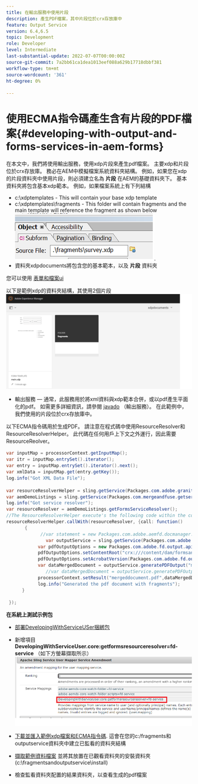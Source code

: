 ```yaml
---
title: 在輸出服務中使用片段
description: 產生PDF檔案，其中片段位於crx存放庫中
feature: Output Service
version: 6.4,6.5
topic: Development
role: Developer
level: Intermediate
last-substantial-update: 2022-07-07T00:00:00Z
source-git-commit: 7a2bb61ca1dea1013eef088a629b17718dbbf381
workflow-type: tm+mt
source-wordcount: '361'
ht-degree: 0%

---
```


# 使用ECMA指令碼產生含有片段的PDF檔案{#developing-with-output-and-forms-services-in-aem-forms}


在本文中，我們將使用輸出服務，使用xdp片段來產生pdf檔案。 主要xdp和片段位於crx存放庫。 務必在AEM中模擬檔案系統資料夾結構。 例如，如果您在xdp的片段資料夾中使用片段，則必須建立名為 **片段** 在AEM的基礎資料夾下。 基本資料夾將包含基本xdp範本。 例如，如果檔案系統上有下列結構
* c:\xdptemplates - This will contain your base xdp template
* c:\xdptemplates\fragments - This folder will contain fragments and the main template will reference the fragment as shown below
   ![fragment-xdp](assets/survey-fragment.png).
* 資料夾xdpdocuments將包含您的基本範本，以及 **片段** 資料夾

您可以使用 [表單和檔案ui](http://localhost:4502/aem/forms.html/content/dam/formsanddocuments)

以下是範例xdp的資料夾結構，其使用2個片段
![表單&amp;文檔](assets/fragment-folder-structure-ui.png)


* 輸出服務 — 通常，此服務用於將xml資料與xdp範本合併，或以pdf產生平面化的pdf。 如需更多詳細資訊，請參閱 [javado](https://helpx.adobe.com/experience-manager/6-5/forms/javadocs/index.html?com/adobe/fd/output/api/OutputService.html) （輸出服務）。 在此範例中，我們使用的片段位於crx存放庫中。


以下ECMA指令碼用於生成PDF。 請注意在程式碼中使用ResourceResolver和ResourceResolverHelper。 此代碼在任何用戶上下文之外運行，因此需要ResourceReolver。

```java
var inputMap = processorContext.getInputMap();
var itr = inputMap.entrySet().iterator();
var entry = inputMap.entrySet().iterator().next();
var xmlData = inputMap.get(entry.getKey());
log.info("Got XML Data File");

var resourceResolverHelper = sling.getService(Packages.com.adobe.granite.resourceresolverhelper.ResourceResolverHelper);
var aemDemoListings = sling.getService(Packages.com.mergeandfuse.getserviceuserresolver.GetResolver);
log.info("Got service resolver");
var resourceResolver = aemDemoListings.getFormsServiceResolver();
//The ResourceResolverHelper execute's the following code within the context of the resourceResolver 
resourceResolverHelper.callWith(resourceResolver, {call: function()
       {
             //var statement = new Packages.com.adobe.aemfd.docmanager.Document("/content/dam/formsanddocuments/xdpdocuments/main.xdp",resourceResolver);
               var outputService = sling.getService(Packages.com.adobe.fd.output.api.OutputService);
            var pdfOutputOptions = new Packages.com.adobe.fd.output.api.PDFOutputOptions();
            pdfOutputOptions.setContentRoot("crx:///content/dam/formsanddocuments/xdpdocuments");
            pdfOutputOptions.setAcrobatVersion(Packages.com.adobe.fd.output.api.AcrobatVersion.Acrobat_11);
            var dataMergedDocument = outputService.generatePDFOutput("main.xdp",xmlData,pdfOutputOptions);
               //var dataMergedDocument = outputService.generatePDFOutput(statement,xmlData,pdfOutputOptions);
            processorContext.setResult("mergeddocument.pdf",dataMergedDocument);
            log.info("Generated the pdf document with fragments");
      }

 });
```

**在系統上測試示例包**
* [部署DevelopingWithServiceUSer捆綁包](assets/DevelopingWithServiceUser.jar)
* 新增項目 **DevelopingWithServiceUser.core:getformsresourceresolver=fd-service** （如下方螢幕擷取所示）
   ![用戶映射器修正](assets/user-mapper-service-amendment.png)
* [下載並匯入範例xdp檔案和ECMA指令碼](assets/watched-folder-fragments-ecma.zip).
這會在您的c:/fragments和outputservice資料夾中建立已監看的資料夾結構

* [擷取範例資料檔案](assets/usingFragmentsSampleData.zip) 並將其放置在已觀看資料夾的安裝資料夾(c:\fragmentsandoutputservice\install)

* 檢查監看資料夾配置的結果資料夾，以查看生成的pdf檔案
